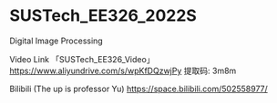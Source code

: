 # SUSTech_EE326_2022S
Digital Image Processing

Video Link
「SUSTech_EE326_Video」https://www.aliyundrive.com/s/wpKfDQzwjPy 提取码: 3m8m

Bilibili (The up is professor Yu)
https://space.bilibili.com/502558977/
